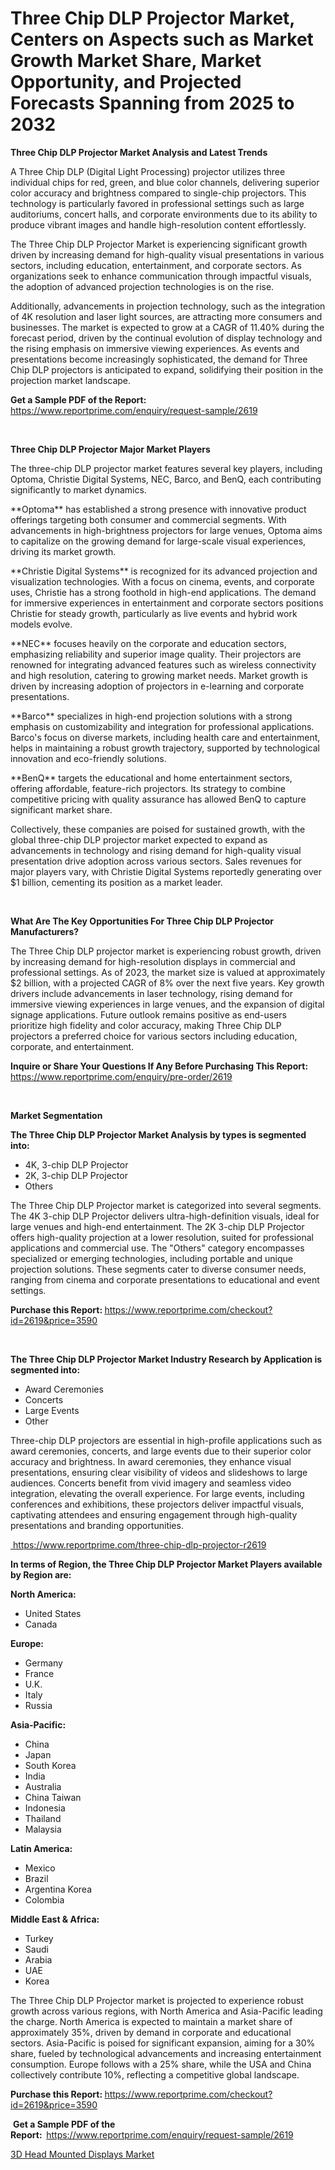 <p><h1>Three Chip DLP Projector Market, Centers on Aspects such as Market Growth Market Share, Market Opportunity, and Projected Forecasts Spanning from 2025 to 2032</h1></p><p><strong>Three Chip DLP Projector Market Analysis and Latest Trends</strong></p>
<p><p>A Three Chip DLP (Digital Light Processing) projector utilizes three individual chips for red, green, and blue color channels, delivering superior color accuracy and brightness compared to single-chip projectors. This technology is particularly favored in professional settings such as large auditoriums, concert halls, and corporate environments due to its ability to produce vibrant images and handle high-resolution content effortlessly.</p><p>The Three Chip DLP Projector Market is experiencing significant growth driven by increasing demand for high-quality visual presentations in various sectors, including education, entertainment, and corporate sectors. As organizations seek to enhance communication through impactful visuals, the adoption of advanced projection technologies is on the rise. </p><p>Additionally, advancements in projection technology, such as the integration of 4K resolution and laser light sources, are attracting more consumers and businesses. The market is expected to grow at a CAGR of 11.40% during the forecast period, driven by the continual evolution of display technology and the rising emphasis on immersive viewing experiences. As events and presentations become increasingly sophisticated, the demand for Three Chip DLP projectors is anticipated to expand, solidifying their position in the projection market landscape.</p></p>
<p><strong>Get a Sample PDF of the Report:&nbsp;</strong> <a href="https://www.reportprime.com/enquiry/request-sample/2619?utm_campaign=3054&utm_medium=2&utm_source=Github&utm_content=ia&utm_term=18032025&utm_id=three-chip-dlp-projector">https://www.reportprime.com/enquiry/request-sample/2619</a></p>
<p>&nbsp;</p>
<p><strong>Three Chip DLP Projector Major Market Players</strong></p>
<p><p>The three-chip DLP projector market features several key players, including Optoma, Christie Digital Systems, NEC, Barco, and BenQ, each contributing significantly to market dynamics. </p><p>**Optoma** has established a strong presence with innovative product offerings targeting both consumer and commercial segments. With advancements in high-brightness projectors for large venues, Optoma aims to capitalize on the growing demand for large-scale visual experiences, driving its market growth.</p><p>**Christie Digital Systems** is recognized for its advanced projection and visualization technologies. With a focus on cinema, events, and corporate uses, Christie has a strong foothold in high-end applications. The demand for immersive experiences in entertainment and corporate sectors positions Christie for steady growth, particularly as live events and hybrid work models evolve.</p><p>**NEC** focuses heavily on the corporate and education sectors, emphasizing reliability and superior image quality. Their projectors are renowned for integrating advanced features such as wireless connectivity and high resolution, catering to growing market needs. Market growth is driven by increasing adoption of projectors in e-learning and corporate presentations.</p><p>**Barco** specializes in high-end projection solutions with a strong emphasis on customizability and integration for professional applications. Barco's focus on diverse markets, including health care and entertainment, helps in maintaining a robust growth trajectory, supported by technological innovation and eco-friendly solutions.</p><p>**BenQ** targets the educational and home entertainment sectors, offering affordable, feature-rich projectors. Its strategy to combine competitive pricing with quality assurance has allowed BenQ to capture significant market share.</p><p>Collectively, these companies are poised for sustained growth, with the global three-chip DLP projector market expected to expand as advancements in technology and rising demand for high-quality visual presentation drive adoption across various sectors. Sales revenues for major players vary, with Christie Digital Systems reportedly generating over $1 billion, cementing its position as a market leader.</p></p>
<p>&nbsp;</p>
<p><strong>What Are The Key Opportunities For Three Chip DLP Projector Manufacturers?</strong></p>
<p><p>The Three Chip DLP projector market is experiencing robust growth, driven by increasing demand for high-resolution displays in commercial and professional settings. As of 2023, the market size is valued at approximately $2 billion, with a projected CAGR of 8% over the next five years. Key growth drivers include advancements in laser technology, rising demand for immersive viewing experiences in large venues, and the expansion of digital signage applications. Future outlook remains positive as end-users prioritize high fidelity and color accuracy, making Three Chip DLP projectors a preferred choice for various sectors including education, corporate, and entertainment.</p></p>
<p><strong>Inquire or Share Your Questions If Any Before Purchasing This Report:</strong> <a href="https://www.reportprime.com/enquiry/pre-order/2619?utm_campaign=3054&utm_medium=2&utm_source=Github&utm_content=ia&utm_term=18032025&utm_id=three-chip-dlp-projector">https://www.reportprime.com/enquiry/pre-order/2619</a></p>
<p>&nbsp;</p>
<p><strong>Market Segmentation</strong></p>
<p><strong>The Three Chip DLP Projector Market Analysis by types is segmented into:</strong></p>
<p><ul><li>4K, 3-chip DLP Projector</li><li>2K, 3-chip DLP Projector</li><li>Others</li></ul></p>
<p><p>The Three Chip DLP Projector market is categorized into several segments. The 4K 3-chip DLP Projector delivers ultra-high-definition visuals, ideal for large venues and high-end entertainment. The 2K 3-chip DLP Projector offers high-quality projection at a lower resolution, suited for professional applications and commercial use. The "Others" category encompasses specialized or emerging technologies, including portable and unique projection solutions. These segments cater to diverse consumer needs, ranging from cinema and corporate presentations to educational and event settings.</p></p>
<p><strong>Purchase this Report:&nbsp;</strong><a href="https://www.reportprime.com/checkout?id=2619&price=3590&utm_campaign=3054&utm_medium=2&utm_source=Github&utm_content=ia&utm_term=18032025&utm_id=three-chip-dlp-projector">https://www.reportprime.com/checkout?id=2619&price=3590</a></p>
<p>&nbsp;</p>
<p><strong>The Three Chip DLP Projector Market Industry Research by Application is segmented into:</strong></p>
<p><ul><li>Award Ceremonies</li><li>Concerts</li><li>Large Events</li><li>Other</li></ul></p>
<p><p>Three-chip DLP projectors are essential in high-profile applications such as award ceremonies, concerts, and large events due to their superior color accuracy and brightness. In award ceremonies, they enhance visual presentations, ensuring clear visibility of videos and slideshows to large audiences. Concerts benefit from vivid imagery and seamless video integration, elevating the overall experience. For large events, including conferences and exhibitions, these projectors deliver impactful visuals, captivating attendees and ensuring engagement through high-quality presentations and branding opportunities.</p></p>
<p><a href="https://www.reportprime.com/three-chip-dlp-projector-r2619?utm_campaign=3054&utm_medium=2&utm_source=Github&utm_content=ia&utm_term=18032025&utm_id=three-chip-dlp-projector">&nbsp;https://www.reportprime.com/three-chip-dlp-projector-r2619</a></p>
<p><strong>In terms of Region, the Three Chip DLP Projector Market Players available by Region are:</strong></p>
<p>
    <p> <strong> North America: </strong>
        <ul>
            <li>United States</li>
            <li>Canada</li>
        </ul>
        </p> 
    <p> <strong> Europe: </strong>
        <ul>
            <li>Germany</li>
            <li>France</li>
            <li>U.K.</li>
            <li>Italy</li>
            <li>Russia</li>
        </ul>
        </p> 
    <p> <strong> Asia-Pacific: </strong>
        <ul>
            <li>China</li>
            <li>Japan</li>
            <li>South Korea</li>
            <li>India</li>
            <li>Australia</li>
            <li>China Taiwan</li>
            <li>Indonesia</li>
            <li>Thailand</li>
            <li>Malaysia</li>
        </ul>
        </p> 
    <p> <strong> Latin America: </strong>
        <ul>
            <li>Mexico</li>
            <li>Brazil</li>
            <li>Argentina Korea</li>
            <li>Colombia</li>
        </ul>
        </p> 
    <p> <strong> Middle East & Africa: </strong>
        <ul>
            <li>Turkey</li>
            <li>Saudi</li>
            <li>Arabia</li>
            <li>UAE</li>
            <li>Korea</li>
        </ul>
    </p>
    </p>
<p><p>The Three Chip DLP Projector market is projected to experience robust growth across various regions, with North America and Asia-Pacific leading the charge. North America is expected to maintain a market share of approximately 35%, driven by demand in corporate and educational sectors. Asia-Pacific is poised for significant expansion, aiming for a 30% share, fueled by technological advancements and increasing entertainment consumption. Europe follows with a 25% share, while the USA and China collectively contribute 10%, reflecting a competitive global landscape.</p></p>
<p><strong>Purchase this Report: </strong><a href="https://www.reportprime.com/checkout?id=2619&price=3590&utm_campaign=3054&utm_medium=2&utm_source=Github&utm_content=ia&utm_term=18032025&utm_id=three-chip-dlp-projector">https://www.reportprime.com/checkout?id=2619&price=3590</a></p>
<p>&nbsp;<strong>Get a Sample PDF of the Report:&nbsp;&nbsp;</strong><a href="https://www.reportprime.com/enquiry/request-sample/2619?utm_campaign=3054&utm_medium=2&utm_source=Github&utm_content=ia&utm_term=18032025&utm_id=three-chip-dlp-projector">https://www.reportprime.com/enquiry/request-sample/2619</a></p>
<p><strong></strong></p>
<p><p><a href="https://github.com/myongfranzcs/Market-Research-Report-List-1/blob/main/3d-head-mounted-displays-market.md?utm_campaign=3054&utm_medium=2&utm_source=Github&utm_content=ia&utm_term=18032025&utm_id=three-chip-dlp-projector">3D Head Mounted Displays Market</a></p></p>